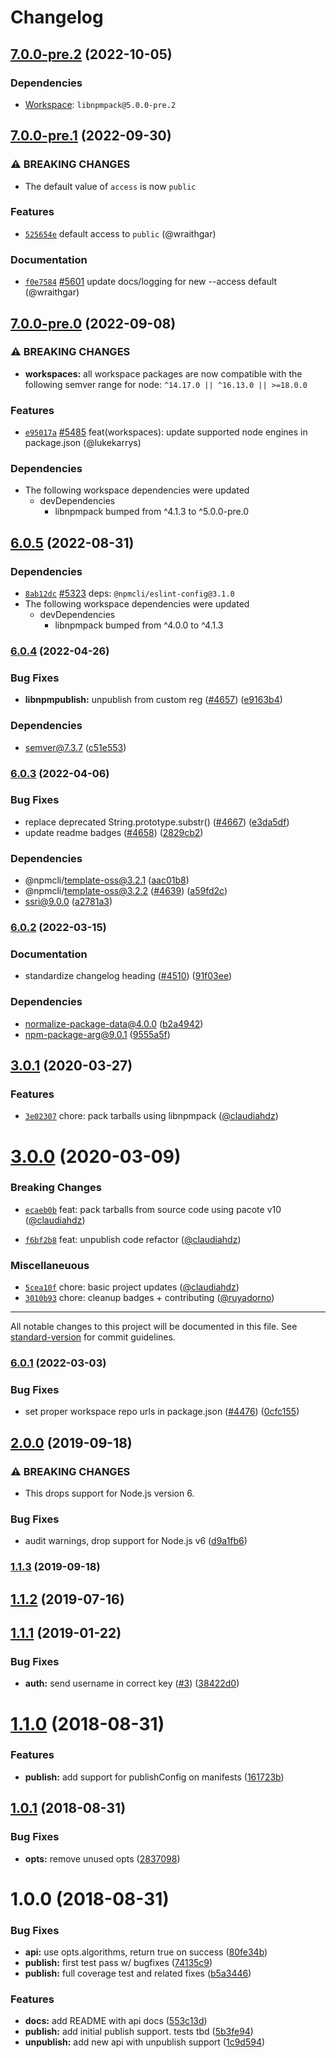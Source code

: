 # Changelog

## [7.0.0-pre.2](https://github.com/npm/cli/compare/libnpmpublish-v7.0.0-pre.1...libnpmpublish-v7.0.0-pre.2) (2022-10-05)

### Dependencies

* [Workspace](https://github.com/npm/cli/compare/libnpmpack-v5.0.0-pre.1...libnpmpack-v5.0.0-pre.2): `libnpmpack@5.0.0-pre.2`

## [7.0.0-pre.1](https://github.com/npm/cli/compare/libnpmpublish-v7.0.0-pre.0...libnpmpublish-v7.0.0-pre.1) (2022-09-30)

### ⚠️ BREAKING CHANGES

* The default value of `access` is now `public`

### Features

* [`525654e`](https://github.com/npm/cli/commit/525654e957a80c7f47472e18240e3c8d94e0568f) default access to `public` (@wraithgar)

### Documentation

* [`f0e7584`](https://github.com/npm/cli/commit/f0e758494698d9dd8a58d07bf71c87608c36869e) [#5601](https://github.com/npm/cli/pull/5601) update docs/logging for new --access default (@wraithgar)

## [7.0.0-pre.0](https://github.com/npm/cli/compare/libnpmpublish-v6.0.5...libnpmpublish-v7.0.0-pre.0) (2022-09-08)

### ⚠ BREAKING CHANGES

* **workspaces:** all workspace packages are now compatible with the following semver range for node: `^14.17.0 || ^16.13.0 || >=18.0.0`

### Features

  * [`e95017a`](https://github.com/npm/cli/commit/e95017a07b041cbb3293e659dad853f76462c108) [#5485](https://github.com/npm/cli/pull/5485) feat(workspaces): update supported node engines in package.json (@lukekarrys)


### Dependencies

* The following workspace dependencies were updated
  * devDependencies
    * libnpmpack bumped from ^4.1.3 to ^5.0.0-pre.0

## [6.0.5](https://github.com/npm/cli/compare/libnpmpublish-v6.0.4...libnpmpublish-v6.0.5) (2022-08-31)

### Dependencies

  * [`8ab12dc`](https://github.com/npm/cli/commit/8ab12dc32b26db770b868cf694cedab38f4e7460) [#5323](https://github.com/npm/cli/pull/5323) deps: `@npmcli/eslint-config@3.1.0`
* The following workspace dependencies were updated
  * devDependencies
    * libnpmpack bumped from ^4.0.0 to ^4.1.3

### [6.0.4](https://github.com/npm/cli/compare/libnpmpublish-v6.0.3...libnpmpublish-v6.0.4) (2022-04-26)


### Bug Fixes

* **libnpmpublish:** unpublish from custom reg ([#4657](https://github.com/npm/cli/issues/4657)) ([e9163b4](https://github.com/npm/cli/commit/e9163b48d8e46a80d2a4cc98c492b94dfa152cb8))


### Dependencies

* semver@7.3.7 ([c51e553](https://github.com/npm/cli/commit/c51e553a32315e4f1b703ca9030eb7ade91d1a85))

### [6.0.3](https://github.com/npm/cli/compare/libnpmpublish-v6.0.2...libnpmpublish-v6.0.3) (2022-04-06)


### Bug Fixes

* replace deprecated String.prototype.substr() ([#4667](https://github.com/npm/cli/issues/4667)) ([e3da5df](https://github.com/npm/cli/commit/e3da5df4152fbe547f7871547165328e1bf06262))
* update readme badges ([#4658](https://github.com/npm/cli/issues/4658)) ([2829cb2](https://github.com/npm/cli/commit/2829cb28a432b5ff7beeeb3bf3e7e2e174c1121d))


### Dependencies

* @npmcli/template-oss@3.2.1 ([aac01b8](https://github.com/npm/cli/commit/aac01b89caf6336a2eb34d696296303cdadd5c08))
* @npmcli/template-oss@3.2.2 ([#4639](https://github.com/npm/cli/issues/4639)) ([a59fd2c](https://github.com/npm/cli/commit/a59fd2cb863245fce56f96c90ac854e62c5c4d6f))
* ssri@9.0.0 ([a2781a3](https://github.com/npm/cli/commit/a2781a367d62328d7f870de878f1b63d66593f4f))

### [6.0.2](https://www.github.com/npm/cli/compare/libnpmpublish-v6.0.1...libnpmpublish-v6.0.2) (2022-03-15)


### Documentation

* standardize changelog heading ([#4510](https://www.github.com/npm/cli/issues/4510)) ([91f03ee](https://www.github.com/npm/cli/commit/91f03ee618bc635f9cfbded735fe98bbfa9d643f))


### Dependencies

* normalize-package-data@4.0.0 ([b2a4942](https://www.github.com/npm/cli/commit/b2a494283f45a25d1b87bc40bf2d68812871e89c))
* npm-package-arg@9.0.1 ([9555a5f](https://www.github.com/npm/cli/commit/9555a5f1d135aa1b8f7374273403efe41e99ee26))

## [3.0.1](https://github.com/npm/libnpmpublish/compare/v3.0.0...v3.0.1) (2020-03-27)

### Features

* [`3e02307`](https://github.com/npm/libnpmpublish/commit/3e02307) chore: pack tarballs using libnpmpack ([@claudiahdz](https://github.com/claudiahdz))

<a name="3.0.0"></a>
# [3.0.0](https://github.com/npm/libnpmpublish/compare/v2.0.0...v3.0.0) (2020-03-09)

### Breaking Changes

* [`ecaeb0b`](https://github.com/npm/libnpmpublish/commit/ecaeb0b) feat: pack tarballs from source code using pacote v10 ([@claudiahdz](https://github.com/claudiahdz))

* [`f6bf2b8`](https://github.com/npm/libnpmpublish/commit/f6bf2b8) feat: unpublish code refactor ([@claudiahdz](https://github.com/claudiahdz))

### Miscellaneuous

* [`5cea10f`](https://github.com/npm/libnpmpublish/commit/5cea10f) chore: basic project updates ([@claudiahdz](https://github.com/claudiahdz))
* [`3010b93`](https://github.com/npm/libnpmpublish/commit/3010b93) chore: cleanup badges + contributing ([@ruyadorno](https://github.com/ruyadorno))

---

All notable changes to this project will be documented in this file. See [standard-version](https://github.com/conventional-changelog/standard-version) for commit guidelines.

### [6.0.1](https://www.github.com/npm/cli/compare/libnpmpublish-vlibnpmpublish@6.0.0...libnpmpublish-v6.0.1) (2022-03-03)


### Bug Fixes

* set proper workspace repo urls in package.json ([#4476](https://www.github.com/npm/cli/issues/4476)) ([0cfc155](https://www.github.com/npm/cli/commit/0cfc155db5f11ce23419e440111d99a63bf39754))

## [2.0.0](https://github.com/npm/libnpmpublish/compare/v1.1.3...v2.0.0) (2019-09-18)


### ⚠ BREAKING CHANGES

* This drops support for Node.js version 6.

### Bug Fixes

* audit warnings, drop support for Node.js v6 ([d9a1fb6](https://github.com/npm/libnpmpublish/commit/d9a1fb6))

### [1.1.3](https://github.com/npm/libnpmpublish/compare/v1.1.2...v1.1.3) (2019-09-18)

<a name="1.1.2"></a>
## [1.1.2](https://github.com/npm/libnpmpublish/compare/v1.1.1...v1.1.2) (2019-07-16)



<a name="1.1.1"></a>
## [1.1.1](https://github.com/npm/libnpmpublish/compare/v1.1.0...v1.1.1) (2019-01-22)


### Bug Fixes

* **auth:** send username in correct key ([#3](https://github.com/npm/libnpmpublish/issues/3)) ([38422d0](https://github.com/npm/libnpmpublish/commit/38422d0))



<a name="1.1.0"></a>
# [1.1.0](https://github.com/npm/libnpmpublish/compare/v1.0.1...v1.1.0) (2018-08-31)


### Features

* **publish:** add support for publishConfig on manifests ([161723b](https://github.com/npm/libnpmpublish/commit/161723b))



<a name="1.0.1"></a>
## [1.0.1](https://github.com/npm/libnpmpublish/compare/v1.0.0...v1.0.1) (2018-08-31)


### Bug Fixes

* **opts:** remove unused opts ([2837098](https://github.com/npm/libnpmpublish/commit/2837098))



<a name="1.0.0"></a>
# 1.0.0 (2018-08-31)


### Bug Fixes

* **api:** use opts.algorithms, return true on success ([80fe34b](https://github.com/npm/libnpmpublish/commit/80fe34b))
* **publish:** first test pass w/ bugfixes ([74135c9](https://github.com/npm/libnpmpublish/commit/74135c9))
* **publish:** full coverage test and related fixes ([b5a3446](https://github.com/npm/libnpmpublish/commit/b5a3446))


### Features

* **docs:** add README with api docs ([553c13d](https://github.com/npm/libnpmpublish/commit/553c13d))
* **publish:** add initial publish support. tests tbd ([5b3fe94](https://github.com/npm/libnpmpublish/commit/5b3fe94))
* **unpublish:** add new api with unpublish support ([1c9d594](https://github.com/npm/libnpmpublish/commit/1c9d594))
